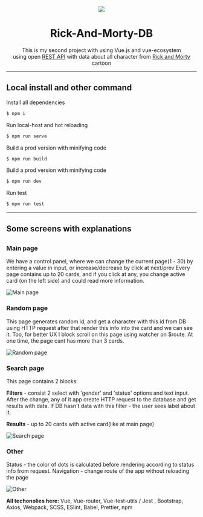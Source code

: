 
<p align='center'><img src="https://github.com/vakyla98/Rick-And-Morty-DB/blob/gh-pages/src/assets/readme/RnM-icon.png"></p>
<h1 align='center'>Rick-And-Morty-DB </h1>
<p align='center'>This is my second project with using Vue.js and vue-ecosystem<br>using open <a href="https://rickandmortyapi.com/">REST API</a> with data about all character from <a href="https://en.wikipedia.org/wiki/Rick_and_Morty">Rick and Morty</a> cartoon</p>

<hr>

<h2> Local install and other command </h2>

Install all dependencies 
```sh
$ npm i
```
Run local-host and hot reloading
```sh
$ npm run serve
```
Build a prod version with minifying code
```sh
$ npm run build
```
Build a prod version with minifying code
```sh
$ npm run dev
```
Run test
```sh
$ npm run test
```
<hr>
  
<h2> Some screens with explanations<h2>

<h3> Main page</h3>

We have a control panel, where we can change the current page(1 - 30) by entering a value in input, or increase/decrease by click at next/prev
Every page contains up to 20 cards, and if you click at any, you change active card (on the left side) and could read more information.

![Main page](https://github.com/vakyla98/Rick-And-Morty-DB/blob/gh-pages/src/assets/readme/MainPage.png)

<h3>Random page</h3>

This page generates random id, and get a character with this id from DB using HTTP request after that render this info into the card and we can see it. Too, for better UX I block scroll on this page using watcher on $route. At one time, the page cant has more than 3 cards.

![Random page](https://github.com/vakyla98/Rick-And-Morty-DB/blob/gh-pages/src/assets/readme/RandomPage.png)

<h3>Search page</h3>

This page contains 2 blocks:

<b>Filters</b> - consist 2 select with 'gender' and 'status' options and text input. After the change, any of it app create HTTP request to the database and get results with data. If DB hasn't data with this filter - the user sees label about it.

<b>Results</b> - up to 20 cards with active card(like at main page)

![Search page](https://github.com/vakyla98/Rick-And-Morty-DB/blob/gh-pages/src/assets/readme/SeatchPage.png)

<h3>Other</h3>

Status - the color of dots is calculated before rendering according to status info from request.
Navigation - change route of the app without reloading the page

![Other](https://github.com/vakyla98/Rick-And-Morty-DB/blob/gh-pages/src/assets/readme/Other.png)

<b> All techonolies here: </b>  Vue, Vue-router, Vue-test-utils / Jest , Bootstrap, Axios, Webpack, SCSS, ESlint, Babel, Prettier, npm
